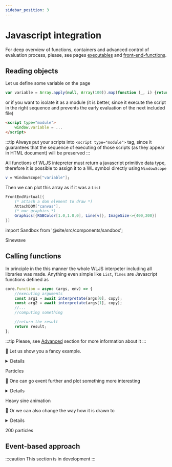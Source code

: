 ```yaml
---
sidebar_position: 3
---
```

# Javascript integration

For deep overview of functions, containers and advanced control of evaluation process, please, see pages [executables](../../frontend/Advanced/executables.md) and [front-end-functions](../../frontend/Advanced/front-end-functions.md).

## Reading objects
Let us define some variable on the page

```js
var variable = Array.apply(null, Array(100)).map(function (_, i) {return [i/100.0 - 1, Math.sin(i/6.28)];});
```

or if you want to isolate it as a module (it is better, since it execute the script in the right sequence and prevents the early evaluation of the next included file)

```html
<script type="module">
	window.variable = ...
</script>
```

:::tip
Always put your scripts into `<script type="module">` tag, since it guarantees that the sequence of executing of those scripts (as they appear in HTML document) will be preserved
:::

All functions of WLJS intepreter must return a javascript primitive data type, therefore it is possible to assign it to a WL symbol directly using `WindowScope`

```mathematica
v = WindowScope["variable"];
```

Then we can plot this array as if it was a `List` 

```mathematica
FrontEndVirtual[{ 
	(* attach a dom element to draw *)
    AttachDOM["canvas"],
    (* our graphics *)
    Graphics[{RGBColor[1.0,1.0,0], Line[v]}, ImageSize->{400,200}] 
}] 
```

import Sandbox from '@site/src/components/sandbox';

<Sandbox code="('wls!'v%20%3D%20%2B%5BZ%24Z%5D%3BNv%2F%2FPrint%3BN%7B*qbe%20ableqanimate%20we%20need%20a%20container%25N%23%5B(%20N%5Ct%7B*%20attach%20a%20dom%20elementqdraw%259AttachDOM%5BZcanvasZ%5D%2C9%7B*%20our%20gX%259GX%5B(PointSize%5B0.05%5DK9QRGBColor%5B1.0%2C1.0%2C0%5D%2C9QLine%5Bv%5DQ9)KZYZ-%3E400KImageSize-%3E(500%2C100)%5D%20N)%5D%3B%20NN'~js!'window.%24%20%3D%20Array.apply%7BnullKArray%7B100%7D%7D.map%7Bfunction%20%7B_Ki%7D%20(return%20%5Bi%2F100.0%20-%201KMath.sin%7Bi%2F6.28%7D%5D%3B)%7D%3B'~includes!%5B'https%3A%2F%2Fcdn.jsdelivr.net%2Fgh%2FJerryI%2Fwljs-gX-d3%40latest%2Fdist%2Fkernel.js'%5D~compiled!%5B'Hold'7CompoundExpression'7Set'~v'7%2B'~%22%24%22'U7Print'~v'%5D7%23%267AttachDOM'~%22canvas%22'%5D7GX%267PointSize'%2C0.05%5D7RGBColor'%2C1%2C1%2C0%5D7Line'~v'U7Rule'~%22Y%22'%2C400%5D7Rule'~ImageSize%26%2C500%2C100UU%5D%2CnullU)7%2C%5B'9NQQK%2C%20N%5CnQ%20%20U%5D%5DXraphicsYTransitionDurationZ%5C'q%20to%20%23FrontEndVirtual%24variable%25%20*%7D%26'7List'%2BWindowScope%01%2B%26%25%24%23qZYXUQNK97_">Sinewave</Sandbox>

## Calling functions
In principle in the this manner the whole WLJS interpeter including all libraries was made. Anything even simple like `List`, `Times` are Javascript functions defined as

```js
core.Function = async (args, env) => {
	//executing arguments
	const arg1 = await interpretate(args[0], copy);
	const arg2 = await interpretate(args[1], copy);
	//...
	//computing something

    //return the result
	return result;
};
```

:::tip
Please, see [Advanced](../Advanced) section for more information about it
:::

🎡  Let us show you a fancy example. 
<details>

This is an adaptation of [@valnub](https://github.com/valnub/particle-animation-javascript/tree/master) animation.
Here is a Javascript function, that creates a bunch of rectangles and animate them according to their speed and position

```js
const canvas = document.createElement('canvas');
canvas.width = 600;
canvas.height = 400;
const context = canvas.getContext('2d');
const particles = [];

function random (min, max) {
  return Math.random() * (max - min) + min;
}

//function definition 
core.Draw = async (args, env) => {
  //position
  const c = await interpretate(args[0], env);
  //velocity
  const v = await interpretate(args[1], env);
  
  const particle = {
    x: c[0],
    y: c[1],
    xvel: v[0],
    yvel: v[1],
    color: `rgba(${random(0, 255)}, ${random(0, 255)}, ${random(0, 255)})`,
    size: 7,
  };
  
  particles.push(particle);
  if (particles.length > 200) {
    particles.shift();
  }
  
  context.clearRect(0, 0, canvas.width, canvas.height);
  for (let i = 0; i < particles.length; i += 1){
    const p = particles[i];
    context.fillStyle = p.color;
    context.fillRect(p.x, p.y, p.size, p.size);
    p.x += p.xvel;
    p.y -= p.yvel;  
  }
};

return canvas;
```

This __code is applicable for [WLJS Playground](../intro.md) (see *Quick start*)__, if you want to run it in a custom environment, you would need to put in inside a module and replace the last line with

```html
<script type="module">
...
//return canvas;
document.body.appendChild(canvas);
</script>
```

Then we can run WL script and call it directly

```mathematica
While[True,
  Draw[{RandomReal[{0,600}],RandomReal[{0,400}]},  RandomReal[{2,-2},2]];
  Pause[0.05]; 
] 
```

WLJS interpreter looks for the particular name `Draw` in the `core` context and pass evaluated arguments to it

</details>

<Sandbox code="('wls!'While%5BTrue%2C3Draw%5B(34X0%2C600)U34X0%2C100)%5D%2034)%2CX2%2C-2)%2C2%5D3%5D%3B3Pause%5B0.05%5D%3B%209%5D%209'~js!'JQ8document.createElement%7B%22Q%22K9Q.width8600ZQ.height8100ZJc%5E8Q.getC%5E%7B%222d%22K9JIs8%5B%5DZ9function%20r%7C_minBmaxk(3return%20Math.r%7C%7Bk*_max%20-%20mink%2B%20minZ)9%209%2F*%20visualization%20by%20%40valnub4*%2F9%26%20see%20https%3A%26github.com%2Fvalnub%2FI-animation-javascript%2Ftree%2Fmaster99Jdraw8async_argsBenvk%3D%3E%20(3JcV0%5DBenvK3JvV1%5DBenvK33JI8(34xYc%5B0U34yYc%5B1U34xvelYv%5B0U34yvelYv%5B1U34colorY%60rgba%7BNBNBN%7D%60%2C34sizeY7%2C3)Z3Is.push%7BIK93if_Is.length%20%3E%2020k(34Is.shift%7BK3)3c%5E.clearRect%7B0B0BQ.widthBQ.heightK93for_let%20i80%7F%3C%20Is.length%7F%2B%251%7D(34Jp8Is%5Bi%5D%23Style8p.color%23Rect%7Bp.xBp.yBp.sizeBp.sizeK34p.x%20%2B%25p.xvel%3B34p.y%20-%25p.yvel%3B49343)93%26window.requestAnimationFrame%7BdrawK9)Z9core.Draw8drawZ9%26draw%7BK99return%20QZ999'~includes!%5B''%5D~compiled!%5B'Hold'OWhile'%2CtrueOCompoundExpression'ODraw'OList'G0%2C600%3FG0%2C100%3F%5DG2%2C-2U2%3FOPause'%2C0.05Unull%3F%5D)3944%20%208%20%259%5CnB%2C%20GOR%7CReal'OList'%2CIparticleJconst%20K%7D%3BN%24(r%7C%7B0B255%7D)O%2C%5B'QcanvasU%5D%2CV8await%20interpretate%7Bargs%5BX4R%7CReal%5B(Y%3A%20Z%3B9_%20%7Bk%7D%20%23%3B34c%5E.fill%25%3D%20%26%2F%2F%3F%5D%5D%5Eontext%7Candom%7F%3B%20i%20%01%7F%7C%5E%3F%26%25%23k_ZYXVUQONKJIGB9843_">Particles</Sandbox>

🎡  One can go event further and plot something more interesting

<details>

```mathematica
x = 0;
y = 0;

While[True, 
  Draw[{x, y},  RandomReal[{2,-2},2]];
  y = 49 (1 + Sin[x/(10)]);    
  x = x + 1;   
  If[x > 599, x = 0];
  Pause[0.01]; 
] 
```

</details>


<Sandbox code="('wls!'x80ky80kJWhile%5BTrueN3Draw%5B(xNy)%2CKRandomReal%5B(2%2C-2)%2C2X%3B3y849%251%7C%20Sin%5Bx%2F%7B10%7D%5DQKK3x8x%7C%201%3BK%203If%5Bx%20%3E%20599Nx80%5D%3B3Pause%5B0.01%5D%3B%20J%5D%20J'~js!'UY8document.createElement%7B%22Y%22QJY.width8600kY.height8100kUcontext8Y.getContext%7B%222d%22QJUOs8%5B%5DkJfunction%20random%25minNmax%7D%20(3return%20Math.random%7B%7D%20*%25max%20-%20min%7D%7C%20mink)J%20J%2F*%20visualization%20by%20%40valnubK*%2FJ%2F%2F%20see%20https%3A%2F%2Fgithub.com%2Fvalnub%2FO-animation-javascript%2Ftree%2FmasterJJUdraw8async%25argsNenv%7D%20%3D%3E%20(3Uc_0%5DNenvQ3Uv_1%5DNenvQ33UO8(3Kx%3Fc%5B0%263Ky%3Fc%5B1%263Kxvel%3Fv%5B0%263Kyvel%3Fv%5B1%263Kcolor%3F%60rgba%7BVNVNV%7D%60%2C3Ksize%3F7%2C3)k3Os.push%7BOQJ3if%25Os.length%20%3E%2020%7D%20(3KOs.shift%7BQ3)3context.clearRect%7B0N0NY.widthNY.heightQJ3for%25let%20i80%3B%20i%20%3C%20Os.length%3B%20i%7C%7F1%7D(3KUp8Os%5Bi%5D%5EStyle8p.color%5ERect%7Bp.xNp.yNp.sizeNp.sizeQ3Kp.x%7C%7Fp.xvel%3B3Kp.y%20-%7Fp.yvel%3BKJ3K3)J3%2F%2Fwindow.requestAnimationFrame%7BdrawQJ)kJcore.Draw8drawkJ%2F%2Fdraw%7BQJJreturn%20YkJJJ'~includes!%5B''%5D~compiled!%5B'Hold'%23Set'~xZ0%5DBSet'~yZ0%5DBWhileZtrue%23Draw'BList'~x'~y'%5DBRandomReal'BListZ2%2C-2%262XBSet'~y'BTimesZ49BPlusZ1BSin'BTimes'~x'BPowerZ10%2C-1XXXBSet'~x'BPlus'~xZ1XBIf'BGreater'~xZ599%5DBSet'~xZ0XBPauseZ0.01%26nullXX)3JK8%20%7FB%2C%5B'J%5CnK%20%20N%2C%20OparticleQ%7D%3BUconst%20V%24(random%7B0N255%7D)X%5D%5DYcanvasZ'%2C_8await%20interpretate%7Bargs%5Bk%3BJ%23BCompoundExpression'B%25%20%7B%26%5D%2C%3F%3A%20%5E%3B3Kcontext.fill%7C%20%2B%7F%3D%20%01%7F%7C%5E%3F%26%25%23k_ZYXVUQONKJB83_">Heavy sine animation</Sandbox>

🎡 Or we can also change the way how it is drawn to

<details>

```mathematica
data = Table[{i, 15 + 30 (1 + Sin[i/(20)])}, {i, 1, 599,10}];
 
While[True,
  Table[
    Draw[i,  RandomReal[{0.1,-0.1},2]];
  , {i, data}];   
  Pause[0.02];   
];
```

</details>

<Sandbox code="('wls!'dataITable%5B(iG15%7F30Z1%7FSin%5Bi%2F%7B20%7D%5D%7D)G(iG1G599%2C10)%5DO%20BWhile%5BTrue%2C4Table%5B4JDraw%5BiG%20RandomReal%5B(0.1%2C-0.1)%2C2U%3B4G(iGdata)%5D%3BJ%204Pause%5B0.02%5D%3BJ%20B%5DOBBB'~js!'NXIdocument.createElement%7B%22X%22%7DOX.widthI600OX.heightI100ONcontextIX.getContext%7B%222d%22%7DONKsI%5B%5DOBfunction%20randomZminGmax%5E(4return%20Math.random%7B%5E*Zmax%20-%20min%7D%7FminO)B%20B%2F*%20visualization%20by%20%40valnubJ*%2FB%7C%20see%20https%3A%7Cgithub.com%2Fvalnub%2FK-animation-javascript%2Ftree%2FmasterBBNdrawIasyncZargsGenv%5E%3D%3E%20(4NcY0%5DGenv%7DO4NvY1%5DGenv%7D%3B44NKI(4Jxkc%5B0_4Jykc%5B1_4Jxvelkv%5B0_4Jyvelkv%5B1_4Jcolork%60rgba%7BQGQGQ%7D%60%2C4Jsizek7%2C4)O4Ks.push%7BK%7DO4ifZKs.length%20%3E%20200%5E(4JKs.shift%7B%7D%3B4)4context.clearRect%7B0G0GX.widthGX.height%7DO4forZlet%20iI0%3B%20i%20%3C%20Ks.length%3B%20i%25%3F1%7D(4JNpIKs%5Bi%5D%23StyleIp.color%23Rect%7Bp.xGp.yGp.sizeGp.size%7D%3B4Jp.x%25%3Fp.xvel%3B4Jp.y%20-%3Fp.yvel%3BJB4J4)B4%7Cwindow.requestAnimationFrame%7Bdraw%7DO)OBcore.DrawIdrawOB%7Cdraw%7B%7DOBreturn%20XOBBB'~includes!%5B''%5D~compiled!%5B'Hold'VSet'~data'8Table'%268Plus'%2C158Times'%2C308Plus'%2C18Sin'8Times'~i'8Power'%2C20%2C-1UUU%5D%26%2C1%2C599%2C10U%5D8While'%2CtrueVTable'VDraw'~i'8RandomReal'8List'%2C0.1%2C-0.1_2U%2Cnull%5D%26~data'U8Pause'%2C0.02_nullU%2CnullU)4BJ8%2C%5B'B%5CnG%2C%20I%20%3FJ%20%20KparticleNconst%20O%3BBQ%24(random%7B0G255%7D)U%5D%5DV8CompoundExpression'8XcanvasYIawait%20interpretate%7Bargs%5BZ%20%7B_%5D%2Ck%3A%20%23%3B4Jcontext.fill%7F%2B%268List'~i'%3F%3D%20%5E%7D%20%7C%2F%2F%7F%25%20%01%7F%7C%5E%3F%26%25%23k_ZYXVUQONKJIGB84_">200 particles</Sandbox>



## Event-based approach
:::caution
This section is in development
:::